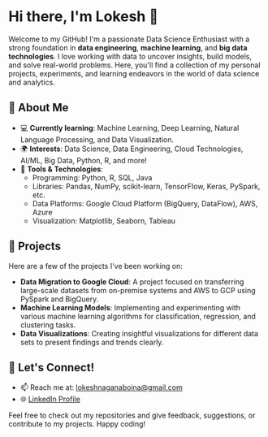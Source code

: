 # Hi there, I'm Lokesh 👋

Welcome to my GitHub! I'm a passionate Data Science Enthusiast with a strong foundation in **data engineering**, **machine learning**, and **big data technologies**. I love working with data to uncover insights, build models, and solve real-world problems. Here, you'll find a collection of my personal projects, experiments, and learning endeavors in the world of data science and analytics.

## 🚀 About Me
- 💻 **Currently learning**: Machine Learning, Deep Learning, Natural Language Processing, and Data Visualization.
- 🌍 **Interests**: Data Science, Data Engineering, Cloud Technologies, AI/ML, Big Data, Python, R, and more!
- 🔧 **Tools & Technologies**:
  - Programming: Python, R, SQL, Java
  - Libraries: Pandas, NumPy, scikit-learn, TensorFlow, Keras, PySpark, etc.
  - Data Platforms: Google Cloud Platform (BigQuery, DataFlow), AWS, Azure
  - Visualization: Matplotlib, Seaborn, Tableau

## 📂 Projects
Here are a few of the projects I've been working on:

- **Data Migration to Google Cloud**: A project focused on transferring large-scale datasets from on-premise systems and AWS to GCP using PySpark and BigQuery.
- **Machine Learning Models**: Implementing and experimenting with various machine learning algorithms for classification, regression, and clustering tasks.
- **Data Visualizations**: Creating insightful visualizations for different data sets to present findings and trends clearly.

## 💬 Let's Connect!
- 📫 Reach me at: lokeshnaganaboina@gmail.com
- 🌐 [LinkedIn Profile](https://www.linkedin.com/in/lokesh-yadav2/)

Feel free to check out my repositories and give feedback, suggestions, or contribute to my projects. Happy coding!

